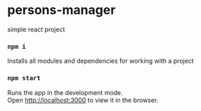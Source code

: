 # persons-manager
simple react project

### `npm i`

Installs all modules and dependencies for working with a project

### `npm start`

Runs the app in the development mode.<br>
Open [http://localhost:3000](http://localhost:3000) to view it in the browser.
